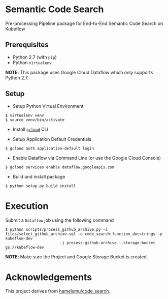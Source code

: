 # Semantic Code Search

Pre-processing Pipeline package for End-to-End Semantic Code Search on Kubeflow

## Prerequisites

* Python 2.7 (with `pip`)
* Python `virtualenv`

**NOTE**: This package uses Google Cloud Dataflow which only supports Python 2.7.

## Setup

* Setup Python Virtual Environment
```
$ virtualenv venv
$ source venv/bin/activate
```

* Install [`gcloud`](https://cloud.google.com/sdk/gcloud/) CLI

* Setup Application Default Credentials 
```
$ gcloud auth application-default login
```

* Enable Dataflow via Command Line (or use the Google Cloud Console)
```
$ gcloud services enable dataflow.googleapis.com
```

* Build and install package
```
$ python setup.py build install
```


# Execution

Submit a `Dataflow` job using the following command

```
$ python scripts/process_github_archive.py -i files/select_github_archive.sql -o code_search:function_docstrings -p kubeflow-dev 
                        -j process-github-archive --storage-bucket gs://kubeflow-dev
```

**NOTE**: Make sure the Project and Google Storage Bucket is created.

# Acknowledgements

This project derives from [hamelsmu/code_search](https://github.com/hamelsmu/code_search).
